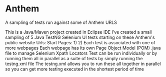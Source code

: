 # Anthem
A sampling of tests run against some of Anthem URLS

This is a Java/Maven project created in Eclipse IDE
I've created a small sampling of 5 Java TestNG Selenium UI tests starting on these Anthem's public website Urls:
Start Pages: 
  1)
  2)
Each test is associated with one of more webpages
Each webpage has its own Page Object Model (POM) .java file to manage Selenium Xpath Locators
Test can be run individually or by running them all in parallel as a suite of tests by simply running the testng.xml file
The testng.xml allows you to run these all together in parallel so you can get more testing executed in the shortest period of time
